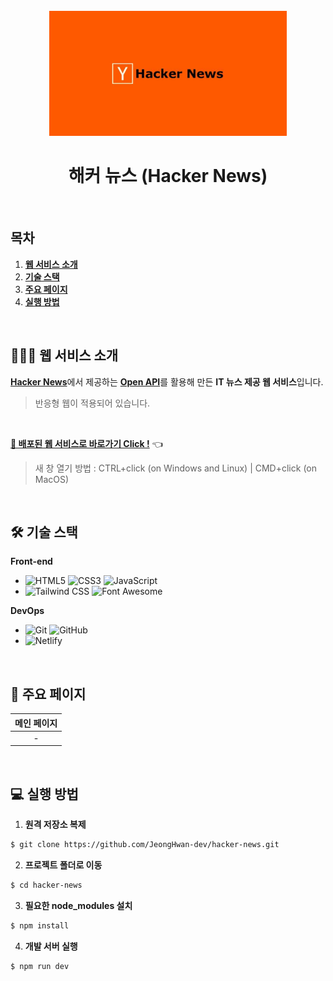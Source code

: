 <div align="center">
  <br />
  <img src="./readme-assets/hacker-news_logo.jpg" alt="Hacker News" height="200px" />
  <br />
  <h1>해커 뉴스 (Hacker News)</h1>
  <br />
</div>

## 목차

1. [**웹 서비스 소개**](#1)
2. [**기술 스택**](#2)
3. [**주요 페이지**](#3)
4. [**실행 방법**](#4)

<br />

<div id='1'></div>

## 💁🏻‍♂ 웹 서비스 소개

[**Hacker News**](https://news.ycombinator.com/)에서 제공하는 [**Open API**](https://github.com/tastejs/hacker-news-pwas/blob/master/docs/api.md)를 활용해 만든 **IT 뉴스 제공 웹 서비스**입니다.

> 반응형 웹이 적용되어 있습니다.

<br />

[**🔗 배포된 웹 서비스로 바로가기 Click !**]() 👈

> 새 창 열기 방법 : CTRL+click (on Windows and Linux) | CMD+click (on MacOS)

<br />

<div id='2'></div>

## 🛠 기술 스택

**Front-end**

- ![HTML5](https://img.shields.io/badge/-HTML5-E34F26?&logo=html5&logoColor=white) ![CSS3](https://img.shields.io/badge/-CSS3-1572B6?&logo=css3&logoColor=white) ![JavaScript](https://img.shields.io/badge/-JavaScript-F7DF1E?&logo=javascript&logoColor=white)
- ![Tailwind CSS](https://img.shields.io/badge/-Tailwind_CSS-38B2AC?&logo=TailwindCSS&logoColor=white) ![Font Awesome](https://img.shields.io/badge/-Font_Awesome-339AF0?&logo=FontAwesome&logoColor=white)

**DevOps**

- ![Git](https://img.shields.io/badge/-Git-F05032?&logo=git&logoColor=white) ![GitHub](https://img.shields.io/badge/-GitHub-181717?&logo=github&logoColor=white)
- ![Netlify](https://img.shields.io/badge/-Netlify-00C7B7?&logo=netlify&logoColor=white)

<br />

<div id='3'></div>

## 📄 주요 페이지

| 메인 페이지 |
| :---------: |
|      -      |

<br />

<div id='4'></div>

## 💻 실행 방법

1. **원격 저장소 복제**

```bash
$ git clone https://github.com/JeongHwan-dev/hacker-news.git
```

2. **프로젝트 폴더로 이동**

```bash
$ cd hacker-news
```

3. **필요한 node_modules 설치**

```bash
$ npm install
```

4. **개발 서버 실행**

```bash
$ npm run dev
```
